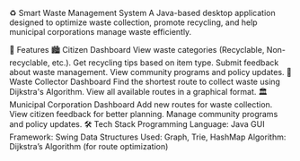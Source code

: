 ♻️ Smart Waste Management System
A Java-based desktop application designed to optimize waste collection, promote recycling, and help municipal corporations manage waste efficiently.

🚀 Features
🏙 Citizen Dashboard
View waste categories (Recyclable, Non-recyclable, etc.).
Get recycling tips based on item type.
Submit feedback about waste management.
View community programs and policy updates.
🚛 Waste Collector Dashboard
Find the shortest route to collect waste using Dijkstra's Algorithm.
View all available routes in a graphical format.
🏛 Municipal Corporation Dashboard
Add new routes for waste collection.
View citizen feedback for better planning.
Manage community programs and policy updates.
🛠 Tech Stack
Programming Language: Java
GUI Framework: Swing
Data Structures Used: Graph, Trie, HashMap
Algorithm: Dijkstra’s Algorithm (for route optimization)
